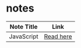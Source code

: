 # notes

| Note Title  | Link      |
|-------------|-----------|
| JavaScript  | [Read here](https://github.com/alecodify/notes/blob/main/javascript.md) |
